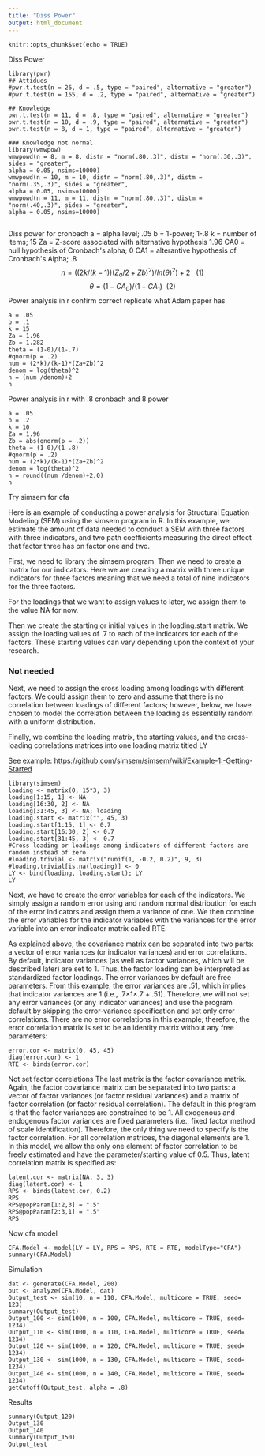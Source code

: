 ```yaml
---
title: "Diss Power"
output: html_document
---
```


```{r setup, include=FALSE}
knitr::opts_chunk$set(echo = TRUE)
```
Diss Power
```{r}
library(pwr)
## Attidues
#pwr.t.test(n = 26, d = .5, type = "paired", alternative = "greater")
#pwr.t.test(n = 155, d = .2, type = "paired", alternative = "greater")

## Knowledge
pwr.t.test(n = 11, d = .8, type = "paired", alternative = "greater")
pwr.t.test(n = 10, d = .9, type = "paired", alternative = "greater")
pwr.t.test(n = 8, d = 1, type = "paired", alternative = "greater")

### Knowledge not normal
library(wmwpow)
wmwpowd(n = 8, m = 8, distn = "norm(.80,.3)", distm = "norm(.30,.3)", sides = "greater",
alpha = 0.05, nsims=10000)
wmwpowd(n = 10, m = 10, distn = "norm(.80,.3)", distm = "norm(.35,.3)", sides = "greater",
alpha = 0.05, nsims=10000)
wmwpowd(n = 11, m = 11, distn = "norm(.80,.3)", distm = "norm(.40,.3)", sides = "greater",
alpha = 0.05, nsims=10000)


```
Diss power for cronbach
a = alpha level; .05
b = 1-power; 1-.8
k = number of items; 15
Za = Z-score associated with alternative hypothesis 1.96
CA0 = null hypothesis of Cronbach's alpha; 0
CA1 = alterantive hypothesis of Cronbach's Alpha; .8
$$ n = (({2k/(k-1))(Z_{a}/2+Z{b})^2}) / ln(\theta)^2)+2~~~ (1)$$
$$ \theta = (1-CA_{0}) /(1-CA_{1})~~ (2)  $$
Power analysis in r confirm correct replicate what Adam paper has
```{r}
a = .05
b = .1
k = 15
Za = 1.96
Zb = 1.282
theta = (1-0)/(1-.7)
#qnorm(p = .2)
num = (2*k)/(k-1)*(Za+Zb)^2
denom = log(theta)^2
n = (num /denom)+2
n
```
Power analysis in r with .8 cronbach and 8 power
```{r}
a = .05
b = .2
k = 10
Za = 1.96
Zb = abs(qnorm(p = .2))
theta = (1-0)/(1-.8)
#qnorm(p = .2)
num = (2*k)/(k-1)*(Za+Zb)^2
denom = log(theta)^2
n = round((num /denom)+2,0)
n
```
Try simsem for cfa

Here is an example of conducting a power analysis for Structural Equation Modeling (SEM) using the simsem program in R. In this example, we estimate the amount of data needed to conduct a SEM with three factors with three indicators, and two path coefficients measuring the direct effect that factor three has on factor one and two.

First, we need to library the simsem program. Then we need to create a matrix for our indicators. Here we are creating a matrix with three unique indicators for three factors meaning that we need a total of nine indicators for the three factors.

For the loadings that we want to assign values to later, we assign them to the value NA for now.

Then we create the starting or initial values in the loading.start matrix. We assign the loading values of .7 to each of the indicators for each of the factors. These starting values can vary depending upon the context of your research.

### Not needed
Next, we need to assign the cross loading among loadings with different factors. We could assign them to zero and assume that there is no correlation between loadings of different factors; however, below, we have chosen to model the correlation between the loading as essentially random with a uniform distribution.

Finally, we combine the loading matrix, the starting values, and the cross-loading correlations matrices into one loading matrix titled LY


See example: https://github.com/simsem/simsem/wiki/Example-1:-Getting-Started
```{r}
library(simsem)
loading <- matrix(0, 15*3, 3)
loading[1:15, 1] <- NA
loading[16:30, 2] <- NA
loading[31:45, 3] <- NA; loading
loading.start <- matrix("", 45, 3)
loading.start[1:15, 1] <- 0.7
loading.start[16:30, 2] <- 0.7
loading.start[31:45, 3] <- 0.7
#Cross loading or loadings among indicators of different factors are random instead of zero
#loading.trivial <- matrix("runif(1, -0.2, 0.2)", 9, 3)
#loading.trivial[is.na(loading)] <- 0
LY <- bind(loading, loading.start); LY
LY
```
Next, we have to create the error variables for each of the indicators. We simply assign a random error using and random normal distribution for each of the error indicators and assign them a variance of one. We then combine the error variables for the indicator variables with the variances for the error variable into an error indicator matrix called RTE.

As explained above, the covariance matrix can be separated into two parts: a vector of error variances (or indicator variances) and error correlations. By default, indicator variances (as well as factor variances, which will be described later) are set to 1. Thus, the factor loading can be interpreted as standardized factor loadings. The error variances by default are free parameters. From this example, the error variances are .51, which implies that indicator variances are 1 (i.e., .7×1×.7 + .51). Therefore, we will not set any error variances (or any indicator variances) and use the program default by skipping the error-variance specification and set only error correlations. There are no error correlations in this example; therefore, the error correlation matrix is set to be an identity matrix without any free parameters:


```{r}
error.cor <- matrix(0, 45, 45)
diag(error.cor) <- 1
RTE <- binds(error.cor)
```
Not set factor correlations
The last matrix is the factor covariance matrix. Again, the factor covariance matrix can be separated into two parts: a vector of factor variances (or factor residual variances) and a matrix of factor correlation (or factor residual correlation). The default in this program is that the factor variances are constrained to be 1. All exogenous and endogenous factor variances are fixed parameters (i.e., fixed factor method of scale identification). Therefore, the only thing we need to specify is the factor correlation. For all correlation matrices, the diagonal elements are 1. In this model, we allow the only one element of factor correlation to be freely estimated and have the parameter/starting value of 0.5. Thus, latent correlation matrix is specified as:
```{r}
latent.cor <- matrix(NA, 3, 3)
diag(latent.cor) <- 1
RPS <- binds(latent.cor, 0.2)
RPS
RPS@popParam[1:2,3] = ".5"
RPS@popParam[2:3,1] = ".5"
RPS

```
Now cfa model
```{r}
CFA.Model <- model(LY = LY, RPS = RPS, RTE = RTE, modelType="CFA")
summary(CFA.Model)
```
Simulation
```{r}
dat <- generate(CFA.Model, 200)
out <- analyze(CFA.Model, dat)
Output_test <- sim(10, n = 110, CFA.Model, multicore = TRUE, seed= 123)
summary(Output_test)
Output_100 <- sim(1000, n = 100, CFA.Model, multicore = TRUE, seed= 1234)
Output_110 <- sim(1000, n = 110, CFA.Model, multicore = TRUE, seed= 1234)
Output_120 <- sim(1000, n = 120, CFA.Model, multicore = TRUE, seed= 1234)
Output_130 <- sim(1000, n = 130, CFA.Model, multicore = TRUE, seed= 1234)
Output_140 <- sim(1000, n = 140, CFA.Model, multicore = TRUE, seed= 1234)
getCutoff(Output_test, alpha = .8)
```
Results
```{r}
summary(Output_120) 
Output_130
Output_140
summary(Output_150)
Output_test
```





